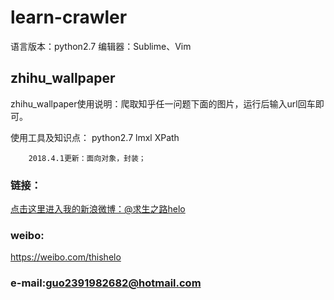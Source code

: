 #                                     learn-crawler

语言版本：python2.7
编辑器：Sublime、Vim


## zhihu_wallpaper

zhihu_wallpaper使用说明：爬取知乎任一问题下面的图片，运行后输入url回车即可。

使用工具及知识点：
python2.7
lmxl
XPath

		2018.4.1更新：面向对象，封装；


### 链接：
[点击这里进入我的新浪微博：@求生之路helo](https://weibo.com/thishelo)

### weibo:
<https://weibo.com/thishelo>
    

### e-mail:guo2391982682@hotmail.com

